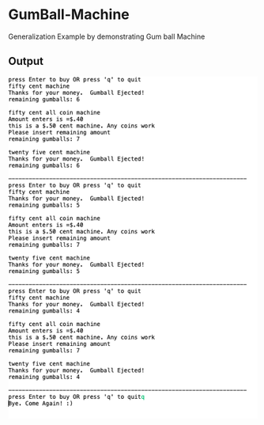 # GumBall-Machine
Generalization Example by demonstrating Gum ball Machine

<h2>Output</h2>

![Screenshot](output.png)
